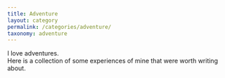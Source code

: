 ```yaml
---
title: Adventure
layout: category
permalink: /categories/adventure/
taxonomy: adventure
---
```


I love adventures.<br>Here is a collection of some experiences of mine that were worth writing about.